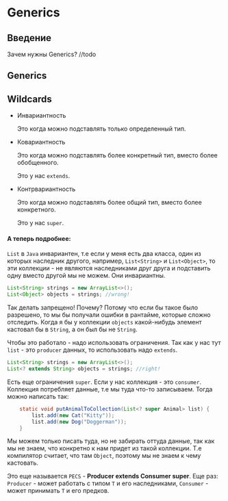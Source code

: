 # Generics

## Введение
Зачем нужны Generics?
//todo
## Generics

## Wildcards
* Инвариантность

    Это когда можно подставлять только определенный тип.
* Ковариантность

    Это когда можно подставлять более конкретный тип, вместо более обобщенного.

    Это у нас `extends`.
* Контрвариантность

    Это когда можно подставлять более общий тип, вместо более конкретного.

    Это у нас `super`.

#### А теперь подробнее:

`List` в `Java` инвариантен, т.е если у меня есть два класса, один из которых наследник другого, например,  `List<String>` и `List<Object>`, то эти коллекции - не являются наследниками друг друга и подставить одну вместо другой мы не можем. Они инвариантны.
```java
List<String> strings = new ArrayList<>();
List<Object> objects = strings; //wrong!
```

Так делать запрещено! Почему? Потому что если бы такое было разрешено, то мы бы получали ошибки в рантайме, которые сложно отследить. Когда я бы у коллекции `objects` какой-нибудь элемент кастовал бы в `String`, а он был бы не `String`.

Чтобы это работало - надо использовать ограничения.
Так как у нас тут `list` - это `producer` данных, то использовать надо `extends`.
```java
List<String> strings = new ArrayList<>();
List<? extends String> objects = strings; //right!
```

Есть еще ограничения `super`. Если у нас коллекция - это `consumer`.
Коллекция потребляет данные, т.е мы туда что-то записываем.
Тогда можно написать так:
```java
    static void putAnimalToCollection(List<? super Animal> list) {
        list.add(new Cat("Kitty"));
        list.add(new Dog("Doggerman"));
    }
```

Мы можем только писать туда, но не забирать оттуда данные, так как мы не знаем, что конкретно к нам придет из такой коллекции. Т.е компилятор считает, что там `Object`, поэтому мы не знаем к чему кастовать.

Это еще называется `PECS` - **Producer extends Consumer super**.
Еще раз: `Producer` - может работать с типом `T` и его наследниками, `Consumer` - может принимать `T` и его предков.
